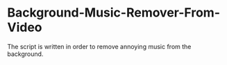# Background-Music-Remover-From-Video
The script is written in order to remove annoying music from the background. 
